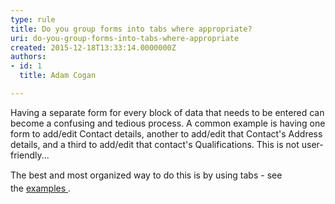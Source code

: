 ```yaml
---
type: rule
title: Do you group forms into tabs where appropriate?
uri: do-you-group-forms-into-tabs-where-appropriate
created: 2015-12-18T13:33:14.0000000Z
authors:
- id: 1
  title: Adam Cogan

---
```




<span class='intro'> <p>Having a separate form for every block of data that needs to be entered&#160;can become a confusing and tedious process. A common example is having&#160;one form to add/edit Contact details, another to add/edit that Contact's&#160;Address details, and a third to add/edit that contact's Qualifications. This is not user-friendly...​​</p> </span>

<p>​<span style="line-height&#58;20.8px;">The best and&#160;most organized way to do this is by using tabs - see the&#160;</span><a href="/_layouts/15/FIXUPREDIRECT.ASPX?WebId=3dfc0e07-e23a-4cbb-aac2-e778b71166a2&amp;TermSetId=07da3ddf-0924-4cd2-a6d4-a4809ae20160&amp;TermId=3ee0b1cc-284f-48fc-a364-36992cbed601" style="line-height&#58;20.8px;">examples&#160;</a>.</p>


